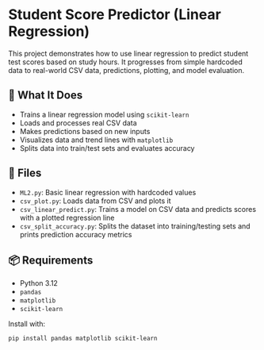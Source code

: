 # Student Score Predictor (Linear Regression)

This project demonstrates how to use linear regression to predict student test scores based on study hours. It progresses from simple hardcoded data to real-world CSV data, predictions, plotting, and model evaluation.

## 🧠 What It Does

- Trains a linear regression model using `scikit-learn`
- Loads and processes real CSV data
- Makes predictions based on new inputs
- Visualizes data and trend lines with `matplotlib`
- Splits data into train/test sets and evaluates accuracy

## 📄 Files

- `ML2.py`: Basic linear regression with hardcoded values
- `csv_plot.py`: Loads data from CSV and plots it
- `csv_linear_predict.py`: Trains a model on CSV data and predicts scores with a plotted regression line
- `csv_split_accuracy.py`: Splits the dataset into training/testing sets and prints prediction accuracy metrics

## 📦 Requirements

- Python 3.12
- `pandas`
- `matplotlib`
- `scikit-learn`

Install with:

```bash
pip install pandas matplotlib scikit-learn
